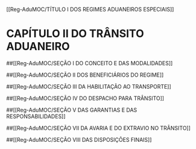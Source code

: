 [[Reg-AduMOC/TÍTULO I DOS REGIMES ADUANEIROS ESPECIAIS]]

# CAPÍTULO II DO TRÂNSITO ADUANEIRO
##[[Reg-AduMOC/SEÇÃO I DO CONCEITO E DAS MODALIDADES]]

##[[Reg-AduMOC/SEÇÃO II DOS BENEFICIÁRIOS DO REGIME]]

##[[Reg-AduMOC/SEÇÃO III DA HABILITAÇÃO AO TRANSPORTE]]

##[[Reg-AduMOC/SEÇÃO IV DO DESPACHO PARA TRÂNSITO]]

##[[Reg-AduMOC/SEÇÃO V DAS GARANTIAS E DAS RESPONSABILIDADES]]

##[[Reg-AduMOC/SEÇÃO VII DA AVARIA E DO EXTRAVIO NO TRÂNSITO]]

##[[Reg-AduMOC/SEÇÃO VIII DAS DISPOSIÇÕES FINAIS]]